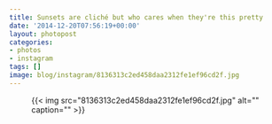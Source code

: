 ```yaml
---
title: Sunsets are cliché but who cares when they're this pretty
date: '2014-12-20T07:56:19+00:00'
layout: photopost
categories:
- photos
- instagram
tags: []
image: blog/instagram/8136313c2ed458daa2312fe1ef96cd2f.jpg
---
```


<figure class="photo photo--square">
  {{< img src="8136313c2ed458daa2312fe1ef96cd2f.jpg" alt="" caption="" >}}

</figure>



